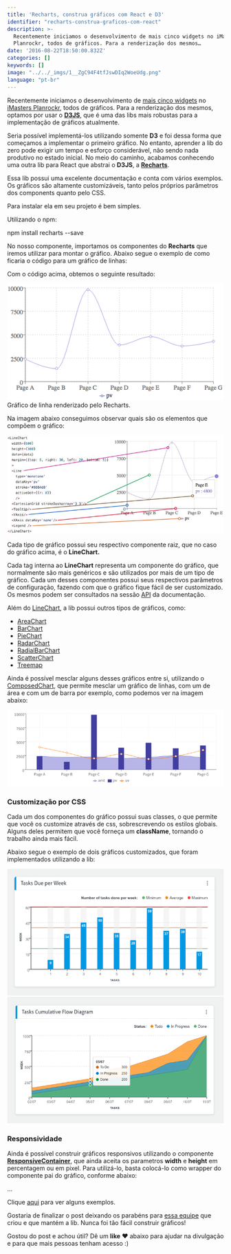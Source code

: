 ```yaml
---
title: 'Recharts, construa gráficos com React e D3'
identifier: "recharts-construa-graficos-com-react"
description: >-
  Recentemente iniciamos o desenvolvimento de mais cinco widgets no iMasters
  Planrockr, todos de gráficos. Para a renderização dos mesmos…
date: '2016-08-22T18:50:00.832Z'
categories: []
keywords: []
image: "../../_imgs/1__ZgC94F4tfJswDIq2WoeUdg.png"
language: "pt-br"
---
```


Recentemente iniciamos o desenvolvimento de [mais cinco widgets](https://blog.planrockr.com/novo-plano-novos-conte%C3%BAdos-e-gr%C3%A1ficos-no-planrockr-f2b4ab0c9d18#.vudj5kkkc) no [iMasters Planrockr](http://planrockr.com), todos de gráficos. Para a renderização dos mesmos, optamos por usar o [**D3JS**](https://d3js.org/), que é uma das libs mais robustas para a implementação de gráficos atualmente.

Seria possível implementá-los utilizando somente **D3** e foi dessa forma que começamos a implementar o primeiro gráfico. No entanto, aprender a lib do zero pode exigir um tempo e esforço considerável, não sendo nada produtivo no estado inicial. No meio do caminho, acabamos conhecendo uma outra lib para React que abstrai o **D3JS**, a [**Recharts**](http://recharts.org/).

Essa lib possui uma excelente documentação e conta com vários exemplos. Os gráficos são altamente customizáveis, tanto pelos próprios parâmetros dos components quanto pelo CSS.

Para instalar ela em seu projeto é bem simples.

Utilizando o npm:

npm install recharts --save

No nosso componente, importamos os componentes do **Recharts** que iremos utilizar para montar o gráfico. Abaixo segue o exemplo de como ficaria o código para um gráfico de linhas:

Com o código acima, obtemos o seguinte resultado:

![Gráfico de linha renderizado pelo Recharts.](../../_imgs/1__af9UjLpzsJ__PiMcmcTDEnQ.png)
Gráfico de linha renderizado pelo Recharts.

Na imagem abaixo conseguimos observar quais são os elementos que compõem o gráfico:

![](../../_imgs/1__WfFRIrgKGSM4aZr__RoGIyw.jpeg)

Cada tipo de gráfico possui seu respectivo componente raiz, que no caso do gráfico acima, é o **LineChart.**

Cada tag interna ao **LineChart** representa um componente do gráfico, que normalmente são mais genéricos e são utilizados por mais de um tipo de gráfico. Cada um desses componentes possui seus respectivos parâmetros de configuração, fazendo com que o gráfico fique fácil de ser customizado. Os mesmos podem ser consultados na sessão [API](http://recharts.org/api) da documentação.

Além do [LineChart](http://recharts.org/api#LineChart), a lib possui outros tipos de gráficos, como:

*   [AreaChart](http://recharts.org/api#AreaChart)
*   [BarChart](http://recharts.org/api#BarChart)
*   [PieChart](http://recharts.org/api#PieChart)
*   [RadarChart](http://recharts.org/api#RadarChart)
*   [RadialBarChart](http://recharts.org/api#RadialBarChart)
*   [ScatterChart](http://recharts.org/api#ScatterChart)
*   [Treemap](http://recharts.org/api#Treemap)

Ainda é possível mesclar alguns desses gráficos entre si, utilizando o [ComposedChart](http://recharts.org/api#ComposedChart), que permite mesclar um gráfico de linhas, com um de área e com um de barra por exemplo, como podemos ver na imagem abaixo:

![](../../_imgs/1__dm0yQ0VfDXQ__5__I__vIpmIA.png)

### Customização por CSS

Cada um dos componentes do gráfico possui suas classes, o que permite que você os customize através de css, sobrescrevendo os estilos globais. Alguns deles permitem que você forneça um **className**, tornando o trabalho ainda mais fácil.

Abaixo segue o exemplo de dois gráficos customizados, que foram implementados utilizando a lib:

![](../../_imgs/1__Gi4ro0h4lX1dVk9cfp6ZOg.png)
![](../../_imgs/1__fbvRI7kxAQzAxhlnroCr4Q.png)

### Responsividade

Ainda é possível construir gráficos responsivos utilizando o componente [**ResponsiveContainer**](http://recharts.org/api#ResponsiveContainer), que ainda aceita os parametros **width** e **height** em percentagem ou em pixel. Para utilizá-lo, basta colocá-lo como wrapper do componente pai do gráfico, conforme abaixo:

<ResponsiveContainer>
  <LineChart>
   ...
  </LineChart>
</ResponsiveContainer>

Clique [aqui](http://recharts.org/examples#AreaResponsiveContainer) para ver alguns exemplos.

Gostaria de finalizar o post deixando os parabéns para [essa equipe](https://github.com/recharts/recharts/graphs/contributors) que criou e que mantém a lib. Nunca foi tão fácil construir gráficos!

Gostou do post e achou útil? Dê um **like** ❤️ abaixo para ajudar na divulgação e para que mais pessoas tenham acesso :)
